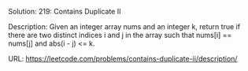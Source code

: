 Solution: 219: Contains Duplicate II

Description:
Given an integer array nums and an integer k, return true if there are two distinct indices i and j in the array such that nums[i] == nums[j] and abs(i - j) <= k.

URL:
https://leetcode.com/problems/contains-duplicate-ii/description/
